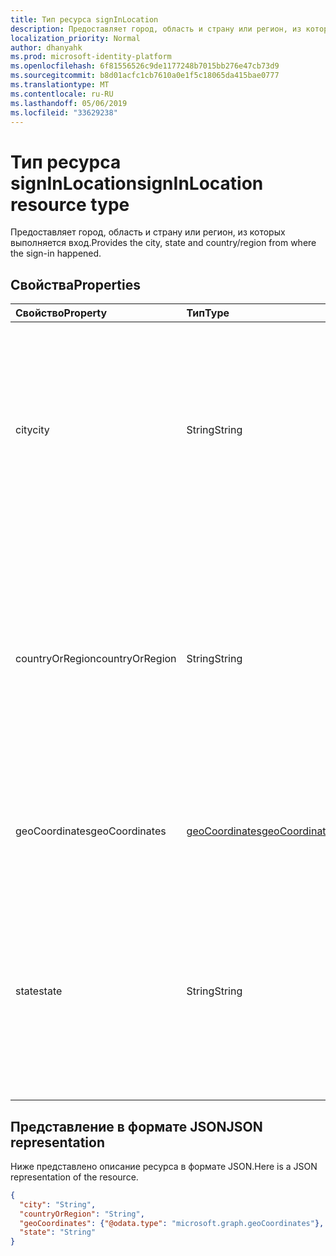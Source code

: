 ```yaml
---
title: Тип ресурса signInLocation
description: Предоставляет город, область и страну или регион, из которых выполняется вход.
localization_priority: Normal
author: dhanyahk
ms.prod: microsoft-identity-platform
ms.openlocfilehash: 6f81556526c9de1177248b7015bb276e47cb73d9
ms.sourcegitcommit: b8d01acfc1cb7610a0e1f5c18065da415bae0777
ms.translationtype: MT
ms.contentlocale: ru-RU
ms.lasthandoff: 05/06/2019
ms.locfileid: "33629238"
---
```

# <a name="signinlocation-resource-type"></a><span data-ttu-id="bee89-103">Тип ресурса signInLocation</span><span class="sxs-lookup"><span data-stu-id="bee89-103">signInLocation resource type</span></span>

<span data-ttu-id="bee89-104">Предоставляет город, область и страну или регион, из которых выполняется вход.</span><span class="sxs-lookup"><span data-stu-id="bee89-104">Provides the city, state and country/region from where the sign-in happened.</span></span>

## <a name="properties"></a><span data-ttu-id="bee89-105">Свойства</span><span class="sxs-lookup"><span data-stu-id="bee89-105">Properties</span></span>

| <span data-ttu-id="bee89-106">Свойство</span><span class="sxs-lookup"><span data-stu-id="bee89-106">Property</span></span>     | <span data-ttu-id="bee89-107">Тип</span><span class="sxs-lookup"><span data-stu-id="bee89-107">Type</span></span>   |<span data-ttu-id="bee89-108">Описание</span><span class="sxs-lookup"><span data-stu-id="bee89-108">Description</span></span>|
|:---------------|:--------|:----------|
|<span data-ttu-id="bee89-109">city</span><span class="sxs-lookup"><span data-stu-id="bee89-109">city</span></span>|<span data-ttu-id="bee89-110">String</span><span class="sxs-lookup"><span data-stu-id="bee89-110">String</span></span>|<span data-ttu-id="bee89-111">Предоставляет город, в котором поступил вход.</span><span class="sxs-lookup"><span data-stu-id="bee89-111">Provides the city where the sign-in originated.</span></span> <span data-ttu-id="bee89-112">Рассчитывается с использованием информации о широте и долготе из действия, выполняемого при входе.</span><span class="sxs-lookup"><span data-stu-id="bee89-112">This is calculated using latitude/longitude information from the sign-in activity.</span></span>|
|<span data-ttu-id="bee89-113">countryOrRegion</span><span class="sxs-lookup"><span data-stu-id="bee89-113">countryOrRegion</span></span>|<span data-ttu-id="bee89-114">String</span><span class="sxs-lookup"><span data-stu-id="bee89-114">String</span></span>|<span data-ttu-id="bee89-115">Предоставляет сведения о коде страны (код из 2 букв), где поступил вход.</span><span class="sxs-lookup"><span data-stu-id="bee89-115">Provides the country code info (2 letter code) where the sign-in originated.</span></span>  <span data-ttu-id="bee89-116">Рассчитывается с использованием информации о широте и долготе из действия, выполняемого при входе.</span><span class="sxs-lookup"><span data-stu-id="bee89-116">This is calculated using latitude/longitude information from the sign-in activity.</span></span>|
|<span data-ttu-id="bee89-117">geoCoordinates</span><span class="sxs-lookup"><span data-stu-id="bee89-117">geoCoordinates</span></span>|[<span data-ttu-id="bee89-118">geoCoordinates</span><span class="sxs-lookup"><span data-stu-id="bee89-118">geoCoordinates</span></span>](geocoordinates.md)|<span data-ttu-id="bee89-119">Предоставляет широту, долготу и высоту, на которой поступил вход.</span><span class="sxs-lookup"><span data-stu-id="bee89-119">Provides the latitude, longitude and altitude where the sign-in originated.</span></span>|
|<span data-ttu-id="bee89-120">state</span><span class="sxs-lookup"><span data-stu-id="bee89-120">state</span></span>|<span data-ttu-id="bee89-121">String</span><span class="sxs-lookup"><span data-stu-id="bee89-121">String</span></span>|<span data-ttu-id="bee89-122">Предоставляет состояние, в котором поступил вход.</span><span class="sxs-lookup"><span data-stu-id="bee89-122">Provides the State where the sign-in originated.</span></span> <span data-ttu-id="bee89-123">Рассчитывается с использованием информации о широте и долготе из действия, выполняемого при входе.</span><span class="sxs-lookup"><span data-stu-id="bee89-123">This is calculated using latitude/longitude information from the sign-in activity.</span></span>|

## <a name="json-representation"></a><span data-ttu-id="bee89-124">Представление в формате JSON</span><span class="sxs-lookup"><span data-stu-id="bee89-124">JSON representation</span></span>

<span data-ttu-id="bee89-125">Ниже представлено описание ресурса в формате JSON.</span><span class="sxs-lookup"><span data-stu-id="bee89-125">Here is a JSON representation of the resource.</span></span>

<!-- {
  "blockType": "resource",
  "optionalProperties": [

  ],
  "@odata.type": "microsoft.graph.signInLocation"
}-->

```json
{
  "city": "String",
  "countryOrRegion": "String",
  "geoCoordinates": {"@odata.type": "microsoft.graph.geoCoordinates"},
  "state": "String"
}

```

<!-- uuid: 8fcb5dbc-d5aa-4681-8e31-b001d5168d79
2015-10-25 14:57:30 UTC -->
<!-- {
  "type": "#page.annotation",
  "description": "signInLocation resource",
  "keywords": "",
  "section": "documentation",
  "tocPath": ""
}-->
